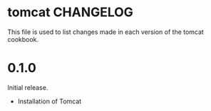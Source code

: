 # tomcat CHANGELOG

This file is used to list changes made in each version of the tomcat cookbook.

# 0.1.0

Initial release.
- Installation of Tomcat


